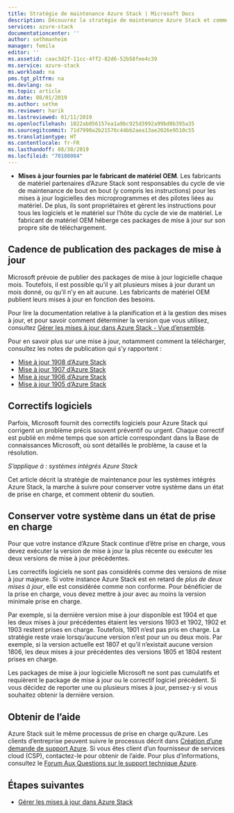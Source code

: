 ```yaml
---
title: Stratégie de maintenance Azure Stack | Microsoft Docs
description: Découvrez la stratégie de maintenance Azure Stack et comment conserver un système intégré dans un état de prise en charge.
services: azure-stack
documentationcenter: ''
author: sethmanheim
manager: femila
editor: ''
ms.assetid: caac3d2f-11cc-4ff2-82d6-52b58fee4c39
ms.service: azure-stack
ms.workload: na
pms.tgt_pltfrm: na
ms.devlang: na
ms.topic: article
ms.date: 08/01/2019
ms.author: sethm
ms.reviewer: harik
ms.lastreviewed: 01/11/2019
ms.openlocfilehash: 1022ab056157ea1a9bc925d3992a99bd0b395a35
ms.sourcegitcommit: 71d7990a2b21576c44bb2aea13ae2026e9510c55
ms.translationtype: HT
ms.contentlocale: fr-FR
ms.lasthandoff: 08/30/2019
ms.locfileid: "70188084"
---
```

- **Mises à jour fournies par le fabricant de matériel OEM**. Les fabricants de matériel partenaires d’Azure Stack sont responsables du cycle de vie de maintenance de bout en bout (y compris les instructions) pour les mises à jour logicielles des microprogrammes et des pilotes liées au matériel. De plus, ils sont propriétaires et gèrent les instructions pour tous les logiciels et le matériel sur l’hôte du cycle de vie de matériel. Le fabricant de matériel OEM héberge ces packages de mise à jour sur son propre site de téléchargement.

## <a name="update-package-release-cadence"></a>Cadence de publication des packages de mise à jour

Microsoft prévoie de publier des packages de mise à jour logicielle chaque mois. Toutefois, il est possible qu’il y ait plusieurs mises à jour durant un mois donné, ou qu’il n’y en ait aucune. Les fabricants de matériel OEM publient leurs mises à jour en fonction des besoins.

Pour lire la documentation relative à la planification et à la gestion des mises à jour, et pour savoir comment déterminer la version que vous utilisez, consultez [Gérer les mises à jour dans Azure Stack - Vue d’ensemble](azure-stack-updates.md).

Pour en savoir plus sur une mise à jour, notamment comment la télécharger, consultez les notes de publication qui s’y rapportent :

- [Mise à jour 1908 d’Azure Stack](azure-stack-release-notes-1908.md)
- [Mise à jour 1907 d’Azure Stack](azure-stack-release-notes-1907.md)
- [Mise à jour 1906 d’Azure Stack](azure-stack-release-notes-1906.md)
- [Mise à jour 1905 d’Azure Stack](azure-stack-release-notes-1905.md)

## <a name="hotfixes"></a>Correctifs logiciels

Parfois, Microsoft fournit des correctifs logiciels pour Azure Stack qui corrigent un problème précis souvent préventif ou urgent.  Chaque correctif est publié en même temps que son article correspondant dans la Base de connaissances Microsoft, où sont détaillés le problème, la cause et la résolution.

*S’applique à : systèmes intégrés Azure Stack*

Cet article décrit la stratégie de maintenance pour les systèmes intégrés Azure Stack, la marche à suivre pour conserver votre système dans un état de prise en charge, et comment obtenir du soutien.

## <a name="keep-your-system-under-support"></a>Conserver votre système dans un état de prise en charge

Pour que votre instance d’Azure Stack continue d’être prise en charge, vous devez exécuter la version de mise à jour la plus récente ou exécuter les deux versions de mise à jour précédentes.

Les correctifs logiciels ne sont pas considérés comme des versions de mise à jour majeure. Si votre instance Azure Stack est en retard de *plus de deux mises à jour*, elle est considérée comme non conforme. Pour bénéficier de la prise en charge, vous devez mettre à jour avec au moins la version minimale prise en charge.

Par exemple, si la dernière version mise à jour disponible est 1904 et que les deux mises à jour précédentes étaient les versions 1903 et 1902, 1902 et 1903 restent prises en charge. Toutefois, 1901 n’est pas pris en charge. La stratégie reste vraie lorsqu’aucune version n’est pour un ou deux mois. Par exemple, si la version actuelle est 1807 et qu’il n’existait aucune version 1806, les deux mises à jour précédentes des versions 1805 et 1804 restent prises en charge.

Les packages de mise à jour logicielle Microsoft ne sont pas cumulatifs et requièrent le package de mise à jour ou le correctif logiciel précédent. Si vous décidez de reporter une ou plusieurs mises à jour, pensez-y si vous souhaitez obtenir la dernière version.

## <a name="get-support"></a>Obtenir de l’aide

Azure Stack suit le même processus de prise en charge qu’Azure. Les clients d’entreprise peuvent suivre le processus décrit dans [Création d’une demande de support Azure](https://docs.microsoft.com/azure/azure-supportability/how-to-create-azure-support-request). Si vous êtes client d’un fournisseur de services cloud (CSP), contactez-le pour obtenir de l’aide. Pour plus d’informations, consultez le [Forum Aux Questions sur le support technique Azure](https://azure.microsoft.com/support/faq/).

## <a name="next-steps"></a>Étapes suivantes

- [Gérer les mises à jour dans Azure Stack](https://docs.microsoft.com/azure-stack/operator/azure-stack-updates)
